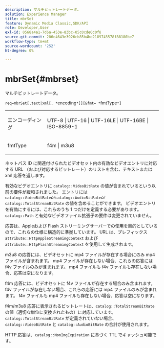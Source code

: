```yaml
---
description: マルチビットレートデータ。
solution: Experience Manager
title: mbrSet
feature: Dynamic Media Classic,SDK/API
role: Developer,User
exl-id: 0568a4a1-7d6a-453e-83bc-05c0cde0c0f8
source-git-commit: 206e4643e3926cb85b4be2189743578f88180be7
workflow-type: tm+mt
source-wordcount: '252'
ht-degree: 0%

---
```


# mbrSet{#mbrset}

マルチビットレートデータ。

`req=mbrSet[,text|xml[, *`encoding`*]][&fmt= *`fmtType`*]`

<table id="simpletable_D2B8704E09B34337870A257CD7CB5C56"> 
 <tr class="strow"> 
  <td class="stentry"> <p><span class="codeph"><span class="varname"> エンコーディング </span></span> </p> </td> 
  <td class="stentry"> <p><span class="codeph"> UTF-8 | UTF-16 | UTF-16LE | UTF-16BE | ISO-8859-1</span> </p></td> 
 </tr> 
 <tr class="strow"> 
  <td class="stentry"> <p><span class="codeph"><span class="varname"> fmtType</span></span> </p></td> 
  <td class="stentry"> <p><span class="codeph"> f4m | m3u8</span> </p></td> 
 </tr> 
</table>

ネットパス ID に関連付けられたビデオセット内の有効なビデオエントリに対応する URL （および対応するビットレート）のリストを含む、テキストまたは xml 応答を返します。

有効なビデオエントリに `catalog::VideoBitRate` の値が含まれているという以前の要件が緩和されました。 エントリには `catalog::VideoBitRate`*or*`catalog::AudioBitRate`*or* `catalog::TotalStreamBitRate` の値を含めることができます。 ビデオエントリを有効にするには、これらのうち 1 つだけを定義する必要があります。 `catalog::Path` と有効なビデオファイル拡張子の要件は変更されていません。

応答は、Appleおよび Flash ストリーミングサーバーでの使用を目的としているので、これらの仕様に構造的に準拠しています。 URL は、プレフィックス `attribute::HttpAppleStreamingContext` および `attribute::HttpFlashStreamingContext` を使用して生成されます。

m3u8 の応答には、ビデオセットに mp4 ファイルが存在する場合にのみ mp4 ファイルが含まれます。 mp4 ファイルが存在しない場合、これらの応答には f4v ファイルのみが含まれます。 mp4 ファイルも f4v ファイルも存在しない場合、応答は空になります。

f4m 応答には、ビデオセットに f4v ファイルが存在する場合のみ含まれます。 f4v ファイルが存在しない場合、これらの応答には mp4 ファイルのみが含まれます。 f4v ファイルも mp4 ファイルも存在しない場合、応答は空になります。

f4m/m3u8 応答に表示されるビットレートは、`catalog::TotalStreamBitRate` の値（適切な単位に変換されたもの）に対応しています。 `catalog::TotalStreamBitRate` が定義されていない場合、`catalog::VideoBitRate` と `catalog::AudioBitRate` の合計が使用されます。

HTTP 応答は、`catalog::NonImgExpiration` に基づく TTL でキャッシュ可能です。
